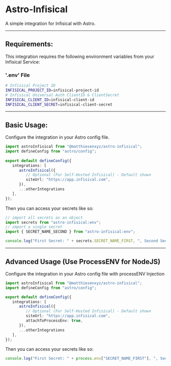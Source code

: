 # Astro-Infisical

A simple integration for Infisical with Astro.
 
---
 
## Requirements:
 
This integration requires the following environment variables from your Infisical Service:
 
### '.env' File

```bash
# Infisical Project ID
INFISICAL_PROJECT_ID=infisical-project-id
# Infisical Universal Auth ClientID & ClientSecret
INFISICAL_CLIENT_ID=infisical-client-id
INFISICAL_CLIENT_SECRET=infisical-client-secret
```
 
---

## Basic Usage:
 
Configure the integration in your Astro config file.
 
```ts
import astroInfisical from "@matthiesenxyz/astro-infisical";
import defineConfig from "astro/config";
 
export default defineConfig({
   integrations: [
      astroInfisical({
         // Optional (For Self-Hosted Infisical) - Default shown
         siteUrl: "https://app.infisical.com", 
      }), 
      ...otherIntegrations
   ],
});
```
 
Then you can access your secrets like so:
 
```ts
// import all secrets as an object
import secrets from "astro-infisical:env"; 
// import a single secret
import { SECRET_NAME_SECOND } from "astro-infisical:env";

console.log("First Secret: " + secrets.SECRET_NAME_FIRST, ", Second Secret: " + SECRET_NAME_SECOND);
```
 
---
 
## Advanced Usage (Use ProcessENV for NodeJS)
 
Configure the integration in your Astro config file with processENV Injection

```ts
import astroInfisical from "@matthiesenxyz/astro-infisical";
import defineConfig from "astro/config";

export default defineConfig({
   integrations: [
      astroInfisical({
         // Optional (For Self-Hosted Infisical) - Default shown
         siteUrl: "https://app.infisical.com", 
         attachToProcessEnv: true,
      }), 
      ...otherIntegrations
   ],
});
```

Then you can access your secrets like so:

```ts
console.log("First Secret: " + process.env["SECRET_NAME_FIRST"], ", Second Secret: " + process.env["SECRET_NAME_SECOND"]);
```
